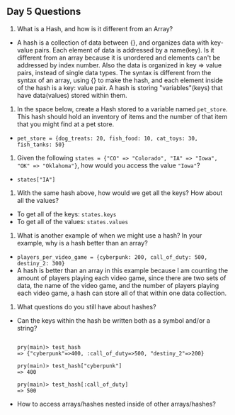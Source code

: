 ## Day 5 Questions

1. What is a Hash, and how is it different from an Array?
  - A hash is a collection of data between {}, and organizes data with key-value pairs. Each element of data is addressed by a name(key). Is it different from an array because it is unordered and elements can't be addressed by index number. Also the data is organized in key => value pairs, instead of single data types. The syntax is different from the syntax of an array, using
  {} to make the hash, and each element inside of the hash is a key: value pair. A hash is storing "variables"(keys) that have data(values) stored within them.

1. In the space below, create a Hash stored to a variable named `pet_store`.  This hash should hold an inventory of items and the number of that item that you might find at a pet store.
  - ``` pet_store = {dog_treats: 20, fish_food: 10, cat_toys: 30, fish_tanks: 50} ```

1. Given the following `states = {"CO" => "Colorado", "IA" => "Iowa", "OK" => "Oklahoma"}`, how would you access the value `"Iowa"`?
  - ``` states["IA"] ```

1. With the same hash above, how would we get all the keys?  How about all the values?
  - To get all of the keys: ``` states.keys ```
  - To get all of the values: ``` states.values ```

1. What is another example of when we might use a hash?  In your example, why is a hash better than an array?
  - ```players_per_video_game = {cyberpunk: 200, call_of_duty: 500, destiny_2: 300}```
  - A hash is better than an array in this example because I am counting the amount of players playing each video game,
  since there are two sets of data, the name of the video game, and the number of players playing each video game, a hash can store all of that within one data collection.


1. What questions do you still have about hashes?
  - Can the keys within the hash be written both as a symbol and/or a string?
    ``` test_hash = {"cyberpunk" => 400, call_of_duty: 500, "destiny_2" => 200}

    pry(main)> test_hash
    => {"cyberpunk"=>400, :call_of_duty=>500, "destiny_2"=>200}

    pry(main)> test_hash["cyberpunk"]
    => 400

    pry(main)> test_hash[:call_of_duty]
    => 500
    ```

  - How to access arrays/hashes nested inside of other arrays/hashes?

